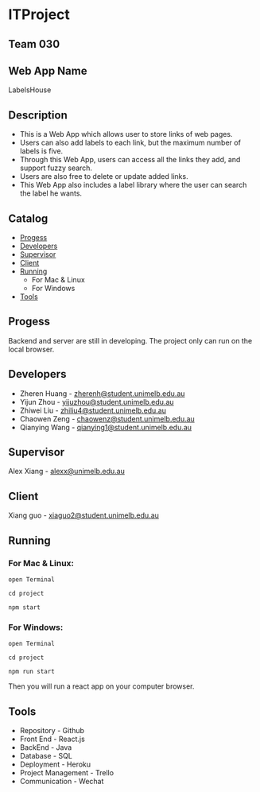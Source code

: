 ITProject
==============

## Team 030

## Web App Name
LabelsHouse

## Description
* This is a Web App which allows user to store links of web pages. 
* Users can also add labels to each link, but the maximum number of labels is five. 
* Through this Web App, users can access all the links they add, and support fuzzy search.
* Users are also free to delete or update added links. 
* This Web App also includes a label library where the user can search the label he wants.

## Catalog
* [Progess](#Progess)
* [Developers](#Developers)
* [Supervisor](#Supervisor)
* [Client](#Client)
* [Running](#Running)
    * For Mac & Linux
    * For Windows
* [Tools](#Tools)

## Progess 
Backend and server are still in developing. The project only can run on the local browser. 

## Developers
* Zheren Huang - zherenh@student.unimelb.edu.au 
* Yijun Zhou - yijuzhou@student.unimelb.edu.au 
* Zhiwei Liu - zhiliu4@student.unimelb.edu.au
* Chaowen Zeng - chaowenz@student.unimelb.edu.au 
* Qianying Wang - qianying1@student.unimelb.edu.au 

## Supervisor
Alex Xiang - alexx@unimelb.edu.au 

## Client
Xiang guo - xiaguo2@student.unimelb.edu.au

## Running
### For Mac & Linux: 
    
    open Terminal

    cd project
    
    npm start

### For Windows: 

    open Terminal
    
    cd project 
    
    npm run start 

Then you will run a react app on your computer browser.

## Tools
* Repository - Github 
* Front End - React.js 
* BackEnd - Java
* Database - SQL
* Deployment - Heroku 
* Project Management - Trello 
* Communication - Wechat 

